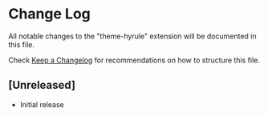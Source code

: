# Change Log
All notable changes to the "theme-hyrule" extension will be documented in this file.

Check [Keep a Changelog](http://keepachangelog.com/) for recommendations on how to structure this file.

## [Unreleased]
- Initial release
